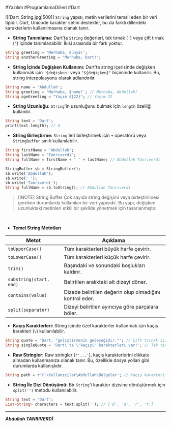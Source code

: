 #Yazılım #ProgramlamaDilleri #Dart 

![[Dart_String.jpg|500]]
`String` yapısı, metin verilerini temsil eden bir veri tipidir. Dart, Unicode karakter setini destekler, bu da farklı dillerdeki karakterlerin kullanılmasına olanak tanır.

-  **String Tanımlama:**  Dart'ta `String` değerleri, tek tırnak (`'`) veya çift tırnak (`"`) içinde tanımlanabilir. İkisi arasında bir fark yoktur.

```dart
String greeting = 'Merhaba, dünya!';
String anotherGreeting = "Merhaba, Dart!";

```

-  **String İçinde Değişken Kullanımı:** Dart'ta string içerisinde değişken kullanmak için `'$değişken'` veya `"${değişken}"` biçiminde kullanılır. Bu, string interpolasyonu olarak adlandırılır.

```dart
String name = 'Abdullah';
String greeting = 'Merhaba, $name!'; // Merhaba, Abdullah!
String ageGreeting = "Yaşım ${22}"; // Yaşım 22

```

-  **String Uzunluğu:** `String`'in uzunluğunu bulmak için `length` özelliği kullanılır.
```dart
String text = 'Dart';
print(text.length); // 4

```

-  **String Birleştirme:**  `String`'leri birleştirmek için `+` operatörü veya `StringBuffer` sınıfı kullanılabilir.

```dart
String firstName = 'Abdullah';
String lastName = 'Tanrıverdi';
String fullName = firstName + ' ' + lastName; // Abdullah Tanrıverdi

```
```dart
StringBuffer sb = StringBuffer();
sb.write('Abdullah');
sb.write(' ');
sb.write('Tanrıverdi');
String fullName = sb.toString(); // Abdullah Tanrıverdi

```


> [!NOTE] String Buffer
> Çok sayıda string değişimi veya birleştirilmesi gereken durumlarda kullanılan bir veri yapısıdır. Bu yapı, değişken uzunluktaki metinleri etkili bir şekilde yönetmek için tasarlanmıştır.

<br>

-  **Temel String Metotları** 

|Metot|Açıklama|
|---|---|
|`toUpperCase()`|Tüm karakterleri büyük harfe çevirir.|
|`toLowerCase()`|Tüm karakterleri küçük harfe çevirir.|
|`trim()`|Başındaki ve sonundaki boşlukları kaldırır.|
|`substring(start, end)`|Belirtilen aralıktaki alt dizeyi döner.|
|`contains(value)`|Dizede belirtilen değerin olup olmadığını kontrol eder.|
|`split(separator)`|Dizeyi belirtilen ayırıcıya göre parçalara böler.|

- **Kaçış Karakterleri:** String içinde özel karakterler kullanmak için kaçış karakteri (`\`) kullanılabilir.
```dart
String quote = 'Dart, "geliştirmenin geleceğidir."'; // Çift tırnak içinde
String singleQuote = 'Dart\'ta \'kaçış\' karakterleri var!'; // Tek tırnak içinde

```

- **Raw Stringler:**  Raw stringler (`r'...'`), kaçış karakterlerini dikkate almadan kullanmanıza olanak tanır. Bu, özellikle dosya yolları gibi durumlarda kullanışlıdır.

```dart
String path = r'C:\Kullanıcılar\Abdullah\Belgeler'; // Kaçış karakteri gerekmez.

```
- **String İle Dizi Dönüşümü:** Bir `String`'i karakter dizisine dönüştürmek için `split('')` metodu kullanılabilir.

```dart
String text = 'Dart';
List<String> characters = text.split(''); // ['D', 'a', 'r', 't']

```

***
***Abdullah TANRIVERDİ***
